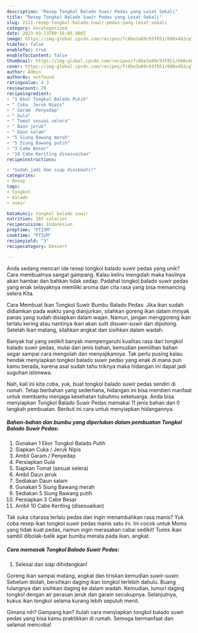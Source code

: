 ```yaml
---
description: "Resep Tongkol Balado Suwir Pedas yang Lezat Sekali"
title: "Resep Tongkol Balado Suwir Pedas yang Lezat Sekali"
slug: 2111-resep-tongkol-balado-suwir-pedas-yang-lezat-sekali
category: Uncategorized
date: 2023-03-13T00:16:05.900Z
image: https://img-global.cpcdn.com/recipes/fc8be3a89c93f851/680x482cq70/tongkol-balado-suwir-pedas-foto-resep-utama.jpg
hideToc: false
enableToc: true
enableTocContent: false
thumbnail: https://img-global.cpcdn.com/recipes/fc8be3a89c93f851/680x482cq70/tongkol-balado-suwir-pedas-foto-resep-utama.jpg
cover: https://img-global.cpcdn.com/recipes/fc8be3a89c93f851/680x482cq70/tongkol-balado-suwir-pedas-foto-resep-utama.jpg
author: Admin
authorAv: notfound
ratingvalue: 4.3
reviewcount: 20
recipeingredient:
- "1 Ekor Tongkol Balado Putih"
- " Cuka  Jeruk Nipis"
- " Garam  Penyedap"
- " Gula"
- " Tomat sesuai selera"
- " Daun jeruk"
- " Daun salam"
- "5 Siung Bawang merah"
- "5 Siung Bawang putih"
- "3 Cabe Besar"
- "10 Cabe Keriting disesuaikan"
recipeinstructions:

- "Sudah jadi dan siap dinikmati!"
categories:
- Resep
tags:
- tongkol
- balado
- suwir

katakunci: tongkol balado suwir 
nutrition: 207 calories
recipecuisine: Indonesian
preptime: "PT23M"
cooktime: "PT32M"
recipeyield: "3"
recipecategory: Dessert

---
```





Anda sedang mencari ide resep tongkol balado suwir pedas yang unik? Cara membuatnya sangat gampang. Kalau keliru mengolah maka hasilnya akan hambar dan bahkan tidak sedap. Padahal tongkol balado suwir pedas yang enak selayaknya memiliki aroma dan cita rasa yang bisa memancing selera Kita.





Cara Membuat Ikan Tongkol Suwir Bumbu Balado Pedas: Jika ikan sudah didiamkan pada waktu yang dianjurkan, silahkan goreng ikan dalam minyak panas yang sudah disiapkan dalam wajan. Namun, jangan menggoreng ikan terlalu kering atau nantinya ikan akan sulit disuwir-suwir dan dipotong. Setelah ikan matang, silahkan angkat dan sisihkan dalam wadah.

Banyak hal yang sedikit banyak mempengaruhi kualitas rasa dari tongkol balado suwir pedas, mulai dari jenis bahan, kemudian pemilihan bahan segar sampai cara mengolah dan menyajikannya. Tak perlu pusing kalau hendak menyiapkan tongkol balado suwir pedas yang enak di mana pun kamu berada, karena asal sudah tahu triknya maka hidangan ini dapat jadi suguhan istimewa.






Nah, kali ini kita coba, yuk, buat tongkol balado suwir pedas sendiri di rumah. Tetap berbahan yang sederhana, hidangan ini bisa memberi manfaat untuk membantu menjaga kesehatan tubuhmu sekeluarga. Anda bisa menyiapkan Tongkol Balado Suwir Pedas memakai 11 jenis bahan dan 0 langkah pembuatan. Berikut ini cara untuk menyiapkan hidangannya.

<!--inarticleads1-->

##### Bahan-bahan dan bumbu yang diperlukan dalam pembuatan Tongkol Balado Suwir Pedas:

1. Gunakan 1 Ekor Tongkol Balado Putih
1. Siapkan  Cuka / Jeruk Nipis
1. Ambil  Garam / Penyedap
1. Persiapkan  Gula
1. Siapkan  Tomat (sesuai selera)
1. Ambil  Daun jeruk
1. Sediakan  Daun salam
1. Gunakan 5 Siung Bawang merah
1. Sediakan 5 Siung Bawang putih
1. Persiapkan 3 Cabe Besar
1. Ambil 10 Cabe Keriting (disesuaikan)


Tak suka citarasa terlalu pedas dan ingin menambahkan rasa manis? Yuk coba resep ikan tongkol suwir pedas manis satu ini. Ini cocok untuk Moms yang tidak kuat pedas, namun ingin merasakan cabai sedikit! Tumis ikan sambil dibolak-balik agar bumbu merata pada ikan, angkat. 

<!--inarticleads2-->

##### Cara memasak Tongkol Balado Suwir Pedas:


1. Selesai dan siap dihidangkan!

Goreng ikan sampai matang, angkat dan tiriskan kemudian suwir-suwir. Sebelum diolah, bersihkan daging ikan tongkol terlebih dahulu. Buang tulangnya dan sisihkan daging ke dalam wadah. Kemudian, lumuri daging tongkol dengan air perasan jeruk dan garam secukupnya. Selanjutnya, kukus ikan tongkol selama kurang lebih sepuluh menit. 

Gimana nih? Gampang kan? Itulah cara menyiapkan tongkol balado suwir pedas yang bisa kamu praktikkan di rumah. Semoga bermanfaat dan selamat mencoba!
